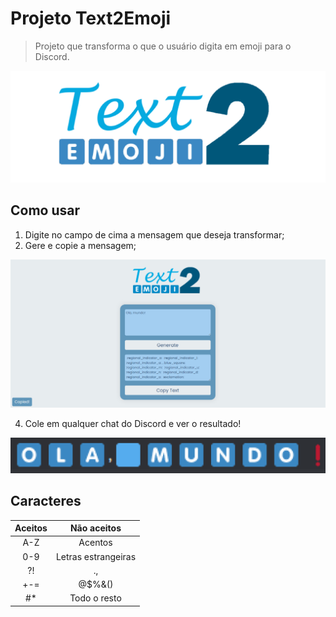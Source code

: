# Projeto Text2Emoji
>  Projeto que transforma o que o usuário digita em emoji para o Discord.

![Text2Emoji](./images/logo.png)

## Como usar
1. Digite no campo de cima a mensagem que deseja transformar;
2. Gere e copie a mensagem;

![](./images/preview-site.png)

4. Cole em qualquer chat do Discord e ver o resultado!

![](./images/preview-discord.png)

## Caracteres

Aceitos | Não aceitos
:---: | :---:
A-Z | Acentos
0-9 | Letras estrangeiras
?! | .,
\+\-\= | @$%&()
\#\* | Todo o resto


